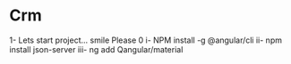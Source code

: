 # Crm

1- Lets start project... smile Please 0
  i- NPM install -g @angular/cli
  ii- npm install json-server
  iii- ng add Qangular/material
